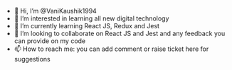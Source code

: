 - 👋 Hi, I’m @VaniKaushik1994
- 👀 I’m interested in learning all new digital technology
- 🌱 I’m currently learning React JS, Redux and Jest
- 💞️ I’m looking to collaborate on React JS and Jest and any feedback you can provide on my code
- 📫 How to reach me: you can add comment or raise ticket here for suggestions

<!---
VaniKaushik1994/VaniKaushik1994 is a ✨ special ✨ repository because its `README.md` (this file) appears on your GitHub profile.
You can click the Preview link to take a look at your changes.
--->
